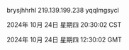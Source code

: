 brysjhhrhl 219.139.199.238 yqqlmgsycl

2024年 10月 24日 星期四 20:30:02 CST

2024年 10月 24日 星期四 12:30:02 GMT
